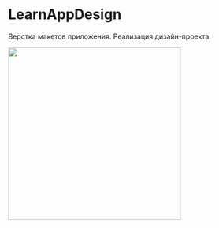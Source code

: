 # LearnAppDesign
Верстка макетов приложения. Реализация дизайн-проекта.

<img align="center" width="350" src="./screenshots/20220819_181042.gif">
